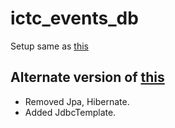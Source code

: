 # ictc_events_db
 Setup same as [this](https://github.com/dineshdb/dbms-backend/blob/master/README.md)

## Alternate version of [this](https://github.com/dineshdb/dbms-backend)
* Removed Jpa, Hibernate.
* Added JdbcTemplate.
